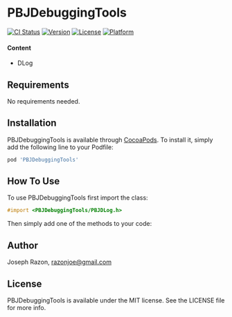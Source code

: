 # PBJDebuggingTools

[![CI Status](http://img.shields.io/travis/josephrazon/PBJDebuggingTools.svg?style=flat)](https://travis-ci.org/SnugJoker/PBJDebuggingTools)
[![Version](https://img.shields.io/cocoapods/v/PBJDebuggingTools.svg?style=flat)](http://cocoapods.org/pods/PBJDebuggingTools)
[![License](https://img.shields.io/cocoapods/l/PBJDebuggingTools.svg?style=flat)](http://cocoapods.org/pods/PBJDebuggingTools)
[![Platform](https://img.shields.io/cocoapods/p/PBJDebuggingTools.svg?style=flat)](http://cocoapods.org/pods/PBJDebuggingTools)

#### Content ####       
* DLog     

## Requirements
No requirements needed.

## Installation
PBJDebuggingTools is available through [CocoaPods](http://cocoapods.org). To install
it, simply add the following line to your Podfile:

```ruby
pod 'PBJDebuggingTools'
```

## How To Use
To use PBJDebuggingTools first import the class:

```objectivec
#import <PBJDebuggingTools/PBJDLog.h>
```

Then simply add one of the methods to your code:

## Author
Joseph Razon, razonjoe@gmail.com

## License
PBJDebuggingTools is available under the MIT license. See the LICENSE file for more info.
